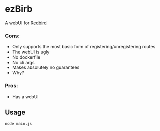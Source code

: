 # ezBirb
A webUI for [Redbird](https://www.npmjs.com/package/redbird)

### Cons:
* Only supports the most basic form of registering/unregistering routes
* The webUI is ugly
* No dockerfile
* No cli args
* Makes absolutely no guarantees
* Why?

### Pros:
* Has a webUI

## Usage
`node main.js`
